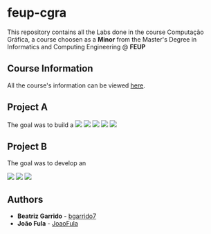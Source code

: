 # feup-cgra

This repository contains all the Labs done in the course Computação Gráfica, a course choosen as a **Minor** from the Master's Degree in Informatics and Computing Engineering @ **FEUP**

## Course Information

All the course's information can be viewed [here](https://sigarra.up.pt/feup/pt/ucurr_geral.ficha_uc_view?pv_ocorrencia_id=419996).

## Project A

The goal was to build a 
<img src=https://github.com/bgarrido7/feup-cgra/blob/master/projeto_A/ex4-t1g6-1.PNG>
<img src=https://github.com/bgarrido7/feup-cgra/blob/master/projeto_A/ex4-t1g6-2.PNG>
<img src=https://github.com/bgarrido7/feup-cgra/blob/master/projeto_A/ex4-t1g6-3.PNG>
<img src=https://github.com/bgarrido7/feup-cgra/blob/master/projeto_A/ex4-t1g6-4.PNG>
<img src=https://github.com/bgarrido7/feup-cgra/blob/master/projeto_A/ex4-t1g6-5.PNG>

## Project B

The goal was to develop an

<img src=https://github.com/bgarrido7/feup-cgra/blob/master/projeto_B/projB-t1g6-1..PNG>
<img src=https://github.com/bgarrido7/feup-cgra/blob/master/projeto_B/projB-t1g6-2..PNG>
<img src=https://github.com/bgarrido7/feup-cgra/blob/master/projeto_B/projB-t1g6-3..PNG>


## Authors

* **Beatriz Garrido** - [bgarrido7](https://github.com/bgarrido7)
* **João Fula** - [JoaoFula](https://github.com/JoaoFula)
